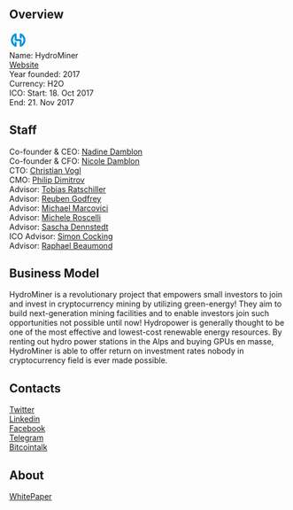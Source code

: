 ## Overview
![logo](../projects/logo/hydrominer.png)  
Name: HydroMiner  
[Website](https://www.hydrominer.org/)  
Year founded: 2017  
Currency: H2O  
ICO: Start: 18. Oct 2017  
End: 21. Nov 2017
## Staff
Co-founder & CEO: [Nadine Damblon](../people/nadine_damblon.md)  
Co-founder & CFO: [Nicole Damblon](../people/nicole_damblon.md)  
CTO: [Christian Vogl](../people/christian_vogl.md)  
CMO: [Philip Dimitrov](../people/philip_dimitrov.md)  
Advisor: [Tobias Ratschiller](../people/tobias_ratschiller.md)  
Advisor: [Reuben Godfrey](../people/reuben_godfrey.md)  
Advisor: [Michael Marcovici](../people/michael_marcovici.md)  
Advisor: [Michele Roscelli](../people/michele_roscelli.md)  
Advisor: [Sascha Dennstedt](../people/sascha_dennstedt.md)  
ICO Advisor: [Simon Cocking](../people/simon_cocking.md)  
Advisor: [Raphael Beaumond](../people/raphael_beaumond.md)
## Business Model
HydroMiner is a revolutionary project that empowers small investors to join and invest in cryptocurrency mining by utilizing green-energy! They aim to build next-generation mining facilities and to enable investors join such opportunities not possible until now! Hydropower is generally thought to be one of the most effective and lowest-cost renewable energy resources. By renting out hydro power stations in the Alps and buying GPUs en masse, HydroMiner is able to offer return on investment rates nobody in cryptocurrency field is ever made possible.
## Contacts  
[Twitter](https://twitter.com/hydro_miner)  
[Linkedin](https://www.linkedin.com/company/18204467/)  
[Facebook](https://www.facebook.com/hydrominer/)    
[Telegram](https://t.me/Hydrominer)  
[Bitcointalk](https://bitcointalk.org/index.php?topic=2168580.msg21728759#msg21728759)
## About  
[WhitePaper](https://www.hydrominer.org/wp-content/uploads/HydroMiner.pdf) 
